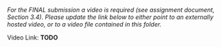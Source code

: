 *For the FINAL submission a video is required (see assignment document, Section 3.4). Please update the link below to either point to an externally hosted video, or to a video file contained in this folder.*

Video Link: **TODO**
